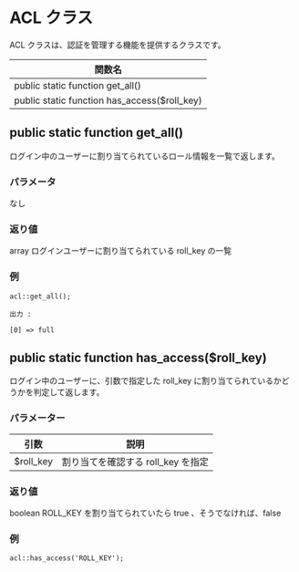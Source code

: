 # ACL クラス

ACL クラスは、認証を管理する機能を提供するクラスです。

|関数名|
|----|
|public static function get_all()|
|public static function has_access($roll_key)|

## public static function get_all()

ログイン中のユーザーに割り当てられているロール情報を一覧で返します。

### パラメータ

なし

### 返り値

array
ログインユーザーに割り当てられている roll_key の一覧

### 例

```
acl::get_all();

出力 :

[0] => full
```




## public static function has_access($roll_key)

ログイン中のユーザーに、引数で指定した roll_key に割り当てられているかどうかを判定して返します。

### パラメーター

|引数|説明|
|----|----|
|$roll_key|割り当てを確認する roll_key を指定|

### 返り値

boolean
ROLL_KEY を割り当てられていたら true 、そうでなければ、false

### 例

```
acl::has_access('ROLL_KEY');
```

